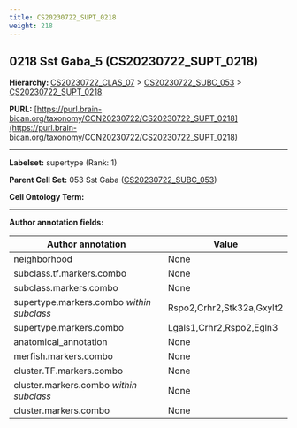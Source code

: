 ```yaml
---
title: CS20230722_SUPT_0218
weight: 218
---
```

## 0218 Sst Gaba_5 (CS20230722_SUPT_0218)
<b>Hierarchy: </b>
[CS20230722_CLAS_07](../CS20230722_CLAS_07) >
[CS20230722_SUBC_053](../CS20230722_SUBC_053) >
[CS20230722_SUPT_0218](../CS20230722_SUPT_0218)

**PURL:** [https://purl.brain-bican.org/taxonomy/CCN20230722/CS20230722_SUPT_0218](https://purl.brain-bican.org/taxonomy/CCN20230722/CS20230722_SUPT_0218)

---


**Labelset:** supertype (Rank: 1)

**Parent Cell Set:** 053 Sst Gaba ([CS20230722_SUBC_053](../CS20230722_SUBC_053))



**Cell Ontology Term:** 

[MARKER GENES.]: #


---

[TRANSFERRED ANNOTATIONS.]: #


[AUTHOR ANNOTATION FIELDS.]: #


**Author annotation fields:**

| Author annotation | Value |
|-------------------|-------|
|neighborhood|None|
|subclass.tf.markers.combo|None|
|subclass.markers.combo|None|
|supertype.markers.combo _within subclass_|Rspo2,Crhr2,Stk32a,Gxylt2|
|supertype.markers.combo|Lgals1,Crhr2,Rspo2,Egln3|
|anatomical_annotation|None|
|merfish.markers.combo|None|
|cluster.TF.markers.combo|None|
|cluster.markers.combo _within subclass_|None|
|cluster.markers.combo|None|
